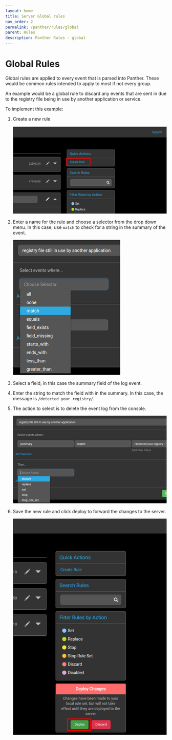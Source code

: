 ```yaml
---
layout: home
title: Server Global rules
nav_order: 2
permalink: /panther/rules/global
parent: Rules
description: Panther Rules - global
---
```



# Global Rules

Global rules are applied to every event that is parsed into
Panther. These would be common rules intended to apply to most if not
every group.

An example would be a global rule to discard any events that are sent
in due to the registry file being in use by another application or
service.

To implement this example:

1. Create a new rule
   
    ![Creating a new Global rule](./media/CreateGlobalRule7.png)

2. Enter a name for the rule and choose a selector from the drop down
menu. In this case, use `match` to check for a string in the summary
of the event.

    ![Choosing a selector](./media/CreateGlobalRule4.png)

3. Select a field, in this case the summary field of the log event.

4. Enter the string to match the field with in the summary. In this
case, the message is `/detected your registry/`.

5. The action to select is to delete the event log from the console.

    ![Action choices](./media/CreateGlobalRule6.png)

6. Save the new rule and click deploy to forward the changes to the server.

    ![Saving...](./media/CreateGlobalRule9.png)

